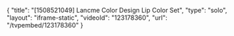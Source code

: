 {
    "title": "[1508521049] Lancme Color Design Lip Color Set",
    "type": "solo",
    "layout": "iframe-static",
    "videoId": "123178360",
    "url": "\/tvpembed\/123178360"
}